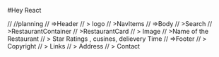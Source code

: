 #Hey React

// //planning
// =>Header
//   > logo
//   >NavItems
// =>Body
//  >Search
//  >RestaurantContainer
//  >RestaurantCard
//    > Image
//    >Name of the Restaurant
//    > Star Ratings , cusines, delievery Time
// =>Footer
//    > Copyright
//    > Links
//    > Address
//    > Contact